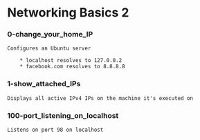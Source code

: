 # Networking Basics 2

### 0-change_your_home_IP

	Configures an Ubuntu server

		* localhost resolves to 127.0.0.2
		* facebook.com resolves to 8.8.8.8

### 1-show_attached_IPs

	Displays all active IPv4 IPs on the machine it's executed on

### 100-port_listening_on_localhost

	Listens on port 98 on localhost
